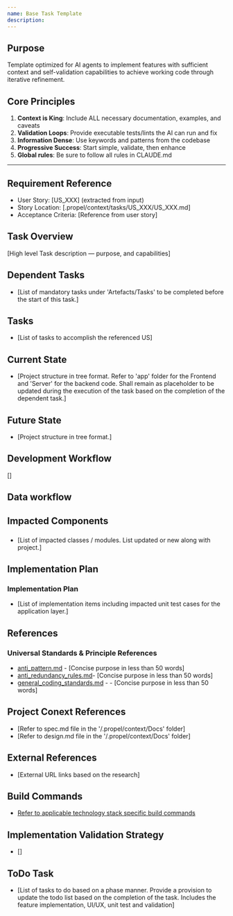 ```yaml
---
name: Base Task Template
description: 
---
```


## Purpose
Template optimized for AI agents to implement features with sufficient context and self-validation capabilities to achieve working code through iterative refinement.

## Core Principles
1. **Context is King**: Include ALL necessary documentation, examples, and caveats
2. **Validation Loops**: Provide executable tests/lints the AI can run and fix
3. **Information Dense**: Use keywords and patterns from the codebase
4. **Progressive Success**: Start simple, validate, then enhance
5. **Global rules**: Be sure to follow all rules in CLAUDE.md

---

## Requirement Reference
- User Story: [US_XXX] (extracted from input)
- Story Location: [.propel/context/tasks/US_XXX/US_XXX.md]
- Acceptance Criteria: [Reference from user story]

## Task Overview
[High level Task description — purpose, and capabilities]

## Dependent Tasks
- [List of mandatory tasks under 'Artefacts/Tasks' to be completed before the start of this task.]

## Tasks
- [List of tasks to accomplish the referenced US]

## Current State
- [Project structure in tree format. Refer to 'app' folder for the Frontend and 'Server' for the backend code. Shall remain as placeholder to be updated during the execution of the task based on the completion of the dependent task.]

## Future State
- [Project structure in tree format.]

## Development Workflow
[]

## Data workflow

## Impacted Components
### <Tech Stack Layer> 
- [List of impacted classes / modules. List updated or new along with project.]

## Implementation Plan
### <Tech Stack Layer> Implementation Plan
- [List of implementation items including impacted unit test cases for the application layer.]


## References

### Universal Standards & Principle References
- [anti_pattern.md](../gotchas/anti_patterns.md) - [Concise purpose in less than 50 words]
- [anti_redundancy_rules.md](../gotchas/anti_redundancy_rules.md)- [Concise purpose in less than 50 words]
- [general_coding_standards.md](../gotchas/general_coding_standards.md) - - [Concise purpose in less than 50 words]

## Project Conext References
- [Refer to spec.md file in the '/.propel/context/Docs' folder]
- [Refer to design.md file in the '/.propel/context/Docs' folder]

## External References
- [External URL links based on the research]

## Build Commands
- [Refer to applicable technology stack specific build commands](../.propel/build/)

## Implementation Validation Strategy
- []

## ToDo Task
- [List of tasks to do based on a phase manner. Provide a provision to update the todo list based on the completion of the task. Includes the feature implementation, UI/UX, unit test and validation]